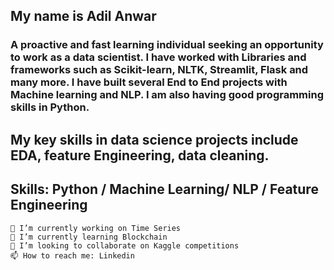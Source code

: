 ## My name is Adil Anwar
### A proactive and fast learning individual seeking an opportunity to work as a data scientist. I have worked with Libraries and frameworks such as Scikit-learn, NLTK, Streamlit, Flask and many more. I have built several End to End projects with Machine learning and NLP. I am also having good programming skills in Python.

## My key skills in data science projects include EDA, feature Engineering, data cleaning.

## Skills: Python / Machine Learning/ NLP / Feature Engineering

    🔭 I’m currently working on Time Series
    🌱 I’m currently learning Blockchain
    👯 I’m looking to collaborate on Kaggle competitions
    📫 How to reach me: Linkedin    



